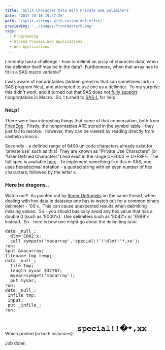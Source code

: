 ```yaml
---
title: 'Split Character Data With Private Use Delimiters'
date: '2017-10-10 19:47:26'
path: '/split-strings-with-custom-delimiter/'
previewImg: '../images/frontmatter9.png'
tags:
  - Programming
  - Stored Process Web Applications
  - Web Applications
---
```


I recently had a challenge - how to delimit an array of character data, when the delimiter itself may be in the data?  Furthermore, when that array has to fit in a SAS macro variable?

I was aware of nonprintables (hidden gremlins that can sometimes lurk in SAS program files), and attempted to use one as a delimiter.  To my surprise this didn't work, and it turned out that SAS does not<a href="http://morgan.dartmouth.edu/Docs/sas92/support.sas.com/documentation/cdl/en/mcrolref/61885/HTML/default/getstart.htm"> fully support</a> nonprintables in Macro.  So, I turned to [SAS-L](/sas-l-is-still-alive) for help.

<h3>heLp!</h3>
There were two interesting things that came of that conversation, both from <a href="https://communities.sas.com/t5/user/viewprofilepage/user-id/19924">FriedEgg</a>.  Firstly, the nonprintables ARE stored in the symbol table - they just fail to resolve.  However, they can be viewed by reading directly from sashelp.vmacro.

Secondly - a defined range of 6400 unicode characters already exist for 'private use' such as this!  They are known as "Private Use Characters" (or "User Defined Characters") and exist in the range U+E000 -&gt; U+F8FF.  The full spec is available <a href="http://www.unicode.org/versions/Unicode10.0.0/ch23.pdf#G19184">here</a>.  To implement something like this in SAS, one uses hexadecimal notation - a quoted string with an even number of hex characters, followed by the letter x.

<h3>Here be dragons..</h3>
Watch out!!  As pointed out by <a href="https://www.linkedin.com/in/xlr82sas/">Roger DeAngelis</a> on the same thread, when dealing with hex data in datastep one has to watch out for a common binary delimeter - '00'x.  This can cause unexpected results when delimiting missing values.  So - you should basically avoid any hex value that has a double 0 (such as 'E000'x).  Use delimiters such as 'E042'x or 'E999'x instead.  So - here is how one might go about the delimiting task:
<pre>data _null_;
  dlm='E042'x;
  call symputx('macarray','special!!'!!dlm!!'*,xx');
run;
%put &amp;macarray;
filename tmp temp;
data _null_;
  file tmp;
  length myvar $32767;
  myvar=symget('macarray');
  put myvar;
run;
data _null_;
 infile tmp;
 input;
 put _infile_;
run;

</pre>
Which printed (in both instances):

<img class="alignnone wp-image-178 size-full" src="../images/Screen-Shot-2017-10-10-at-20.34.07.png" alt="" width="244" height="44" />

Job done!

